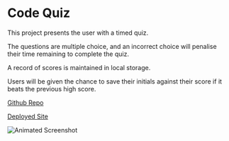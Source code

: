 # Code Quiz

This project presents the user with a timed quiz.

The questions are multiple choice, and an incorrect choice will penalise their time remaining to complete the quiz.

A record of scores is maintained in local storage.

Users will be given the chance to save their initials against their score if it beats the previous high score.

[Github Repo](https://github.com/bradbrad88/code-quiz)

[Deployed Site](https://bradbrad88.github.io/code-quiz/)

![Animated Screenshot](./assets/images/example.gif)
